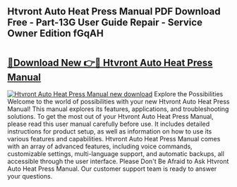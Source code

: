 ## Htvront Auto Heat Press Manual PDF Download Free - Part-13G User Guide Repair - Service Owner Edition fGqAH

# <h2><a href="http://bc37754.oget.top/?id=Htvront+Auto+Heat+Press+Manual">🔗Download New 👉🔴 Htvront Auto Heat Press Manual</a></h2>

[![Htvront Auto Heat Press Manual new download](https://i.imgur.com/5g1atiW.png)](http://bc37754.oget.top/?id=Htvront+Auto+Heat+Press+Manual)
Explore the Possibilities Welcome to the world of possibilities with your new Htvront Auto Heat Press Manual! This manual explores its features, applications, and troubleshooting solutions. To get the most out of your Htvront Auto Heat Press Manual, please read this user manual carefully before use. It includes detailed instructions for product setup, as well as information on how to use its various features and capabilities. Htvront Auto Heat Press Manual comes with an array of advanced features, including voice commands, customizable settings, multi-language support, and automatic backups, all accessible through the user interface. Please Don't Be Afraid to Ask Htvront Auto Heat Press Manual. Our customer support team is ready to answer your questions.
